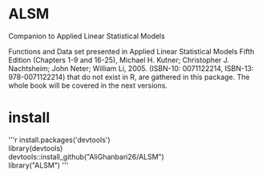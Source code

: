 # ALSM
Companion to Applied Linear Statistical Models

Functions and Data set presented in Applied Linear Statistical Models Fifth Edition (Chapters 1-9 and 16-25), Michael H. Kutner; Christopher J. Nachtsheim; John Neter; William Li, 2005. (ISBN-10: 0071122214, ISBN-13: 978-0071122214) that do not exist in R, are gathered in this package. The whole book will be covered in the next versions.

# install

'''r
install.packages('devtools')\
library(devtools)\
devtools::install_github("AliGhanbari26/ALSM")\
library("ALSM")
'''
